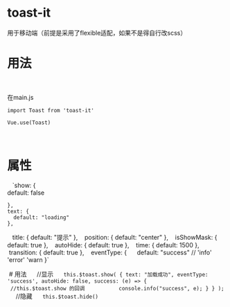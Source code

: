 # toast-it
用于移动端（前提是采用了flexible适配，如果不是得自行改scss）

# 用法  

    
    
  在main.js   
  
  `import Toast from 'toast-it'`   
  
  `Vue.use(Toast)`  
  
  
  

# 属性
    
    
    `show: {  
      default: false  
      
    },
    text: {
      default: "loading"
    },
    title: {
      default: "提示"
    },
    position: {
      default: "center"
    },
    isShowMask: {
      default: true
    },
    autoHide: {
      default: true
    },
    time: {
      default: 1500
    },
    transition: {
      default: true
    },
    eventType: {
      default: "success" //  'info' 'error' 'warn
    }`
    
  # 用法
      //显示
      `this.$toast.show(
        {
          text: "加载成功",
          eventType: 'success',
          autoHide: false,
          success: (e) => {
            //this.$toast.show 的回调
           console.info("success", e);
          }
        }
      );`
      //隐藏
      `this.$toast.hide()`

